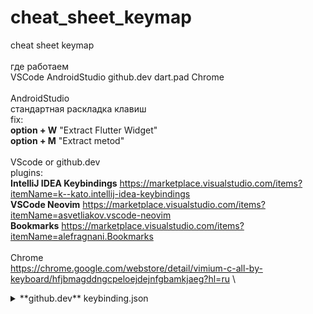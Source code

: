 # cheat_sheet_keymap
cheat sheet keymap \
\
где работаем \
VSCode AndroidStudio github.dev dart.pad Chrome \
\
AndroidStudio \
  стандартная раскладка клавиш \
  fix: \
  **option + W**  "Extract Flutter Widget" \
  **option + M**  "Extract metod" \
\
VScode or github.dev \
plugins: \
  **IntelliJ IDEA Keybindings** https://marketplace.visualstudio.com/items?itemName=k--kato.intellij-idea-keybindings \
  **VSCode Neovim** https://marketplace.visualstudio.com/items?itemName=asvetliakov.vscode-neovim \
  **Bookmarks** https://marketplace.visualstudio.com/items?itemName=alefragnani.Bookmarks \
\
Chrome \
  https://chrome.google.com/webstore/detail/vimium-c-all-by-keyboard/hfjbmagddngcpeloejdejnfgbamkjaeg?hl=ru \


<details> 
    <summary>**github.dev** keybinding.json</summary>       
  <pre>
     [
     {"key": "ctrl+n",  "command": "explorer.newFile",  "when": "!editorFocus" },
     {"key": "ctrl+shift+n", "command": "explorer.newFolder",  "when": "!editorFocus"} 
     ]
  </pre>
   

    </details>  
    
<details>
    <summary>**vscode** keybinding.json</summary> 
   <pre>
     [
     {"key": "cmd+n", "command": "explorer.newFile",  "when": "!editorFocus" },
     {"key": "cmd+shift+n", "command": "explorer.newFolder", "when": "!editorFocus" },
     {"key": "cmd+f3", "command": "workbench.view.extension.bookmarks"}   
     ]   
   </pre>      
     
    </details>  
